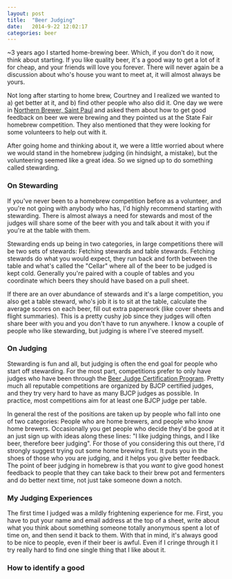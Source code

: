 ```yaml
---
layout: post
title:  "Beer Judging"
date:   2014-9-22 12:02:17
categories: beer
---
```


~3 years ago I started home-brewing beer. Which, if you don't do it now, think about starting. If you like quality beer, it's a good way to get a lot of it for cheap, and your friends will love you forever. There will never again be a discussion about who's house you want to meet at, it will almost always be yours.

Not long after starting to home brew, Courtney and I realized we wanted to a) get better at it, and b) find other people who also did it. One day we were in [Northern Brewer, Saint Paul](http://northernbrewer.com) and asked them about how to get good feedback on beer we were brewing and they pointed us at the State Fair homebrew competition. They also mentioned that they were looking for some volunteers to help out with it.

After going home and thinking about it, we were a little worried about where we would stand in the homebrew judging (in hindsight, a mistake), but the volunteering seemed like a great idea. So we signed up to do something called stewarding.

### On Stewarding

If you've never been to a homebrew competition before as a volunteer, and you're not going with anybody who has, I'd highly recommend starting with stewarding. There is almost always a need for stewards and most of the judges will share some of the beer with you and talk about it with you if you're at the table with them.

Stewarding ends up being in two categories, in large competitions there will be two sets of stewards: Fetching stewards and table stewards. Fetching stewards do what you would expect, they run back and forth between the table and what's called the "Cellar" where all of the beer to be judged is kept cold. Generally you're paired with a couple of tables and you coordinate which beers they should have based on a pull sheet.

If there are an over abundance of stewards and it's a large competition, you also get a table steward, who's job it is to sit at the table, calculate the average scores on each beer, fill out extra paperwork (like cover sheets and flight summaries). This is a pretty cushy job since they judges will often share beer with you and you don't have to run anywhere. I know a couple of people who like stewarding, but judging is where I've steered myself.

### On Judging

Stewarding is fun and all, but judging is often the end goal for people who start off stewarding. For the most part, competitions prefer to only have judges who have been through the [Beer Judge Certification Program](http://bjcp.org). Pretty much all reputable competitions are organized by BJCP certified judges, and they try very hard to have as many BJCP judges as possible. In practice, most competitions aim for at least one BJCP judge per table. 

In general the rest of the positions are taken up by people who fall into one of two categories: People who are home brewers, and people who know home brewers. Occasionally you get people who decide they'd be good at it an just sign up with ideas along these lines: "I like judging things, and I like beer, therefore beer judging". For those of you considering this out there, I'd strongly suggest trying out some home brewing first. It puts you in the shoes of those who you are judging, and it helps you give better feedback. The point of beer judging in homebrew is that you *want* to give good honest feedback to people that they can take back to their brew pot and fermenters and do better next time, not just take someone down a notch.

### My Judging Experiences
The first time I judged was a mildly frightening experience for me. First, you have to put your name and email address at the top of a sheet, write about what you think about something someone totally anonymous spent a lot of time on, and then send it back to them. With that in mind, it's always good to be nice to people, even if their beer is awful. Even if I cringe through it I try really hard to find one single thing that I like about it.

### How to identify a good 